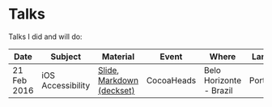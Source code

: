 # Talks

Talks I did and will do:

| Date        | Subject           | Material                 | Event      | Where                   | Language   |
|-------------|-------------------|--------------------------|------------|-------------------------|------------|
| 21 Feb 2016 | iOS Accessibility | [Slide](https://speakerdeck.com/gabrieloliva/acessibilidade-no-ios), [Markdown (deckset)]() | CocoaHeads | Belo Horizonte - Brazil | Portuguese |